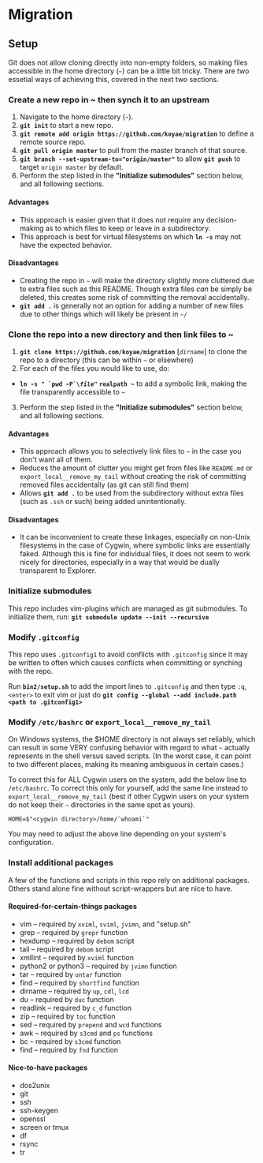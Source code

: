 # Migration

## Setup

Git does not allow cloning directly into non-empty folders, so making files accessible in the home directory (`~`) can be a little bit tricky. There are two essetial ways of achieving this, covered in the next two sections.

### Create a new repo in ~ then synch it to an upstream

1. Navigate to the home directory (`~`).
2. **`git init`** to start a new repo.
3. **`git remote add origin https://github.com/koyae/migration`** to define a remote source repo.
4. **`git pull origin master`** to pull from the master branch of that source.
5. **`git branch --set-upstream-to="origin/master"`** to allow **`git push`** to target `origin master` by default.
6. Perform the step listed in the **"Initialize submodules"** section below, and all following sections.

#### Advantages

* This approach is easier given that it does not require any decision-making as to which files to keep or leave in a subdirectory.
* This approach is best for virtual filesystems on which **`ln -s`** may not have the expected behavior.

#### Disadvantages

* Creating the repo in `~` will make the directory slightly more cluttered due to extra files such as this README. Though extra files *can* be simply be deleted, this creates some risk of committing the removal accidentally.
* **`git add .`** is generally not an option for adding a number of new files due to other things which will likely be present in `~/`

### Clone the repo into a new directory and then link files to ~

1. **`git clone https://github.com/koyae/migration`** [*`dirname`*] to clone the repo to a directory (this can be within `~` or elsewhere)
2. For each of the files you would like to use, do:
  * **``ln -s " `pwd -P`\``*`file`*`"` `realpath ~`** to add a symbolic link, making the file transparently accessible to `~`
3. Perform the step listed in the **"Initialize submodules"** section below, and all following sections.

#### Advantages

* This approach allows you to selectively link files to `~` in the case you don't want all of them.
* Reduces the amount of clutter you might get from files like `README.md` or `export_local__remove_my_tail` without creating the risk of committing removed files accidentally (as git can still find them)
* Allows **`git add .`** to be used from the subdirectory without extra files (such as `.ssh` or such) being added unintentionally.

#### Disadvantages

* It can be inconvenient to create these linkages, especially on non-Unix filesystems in the case of Cygwin, where symbolic links are essentially faked. Although this is fine for individual files, it does not seem to work nicely for directories, especially in a way that would be dually transparent to Explorer.

### Initialize submodules

This repo includes vim-plugins which are managed as git submodules. To initialize them, run: **`git submodule update --init --recursive`**

### Modify `.gitconfig`

This repo uses `.gitconfig1` to avoid conflicts with `.gitconfig` since it may be written to often which causes conflicts when committing or synching with the repo.

Run **`bin2/setup.sh`** to add the import lines to `.gitconfig` and then type `:q`, `<enter>` to exit vim or just do **`git config --global --add include.path <path to .gitconfig1>`**

### Modify `/etc/bashrc` or `export_local__remove_my_tail`

On Windows systems, the $HOME directory is not always set reliably, which can result in some VERY confusing behavior with regard to what `~` actually represents in the shell versus saved scripts. (In the worst case, it can point to two different places, making its meaning ambiguous in certain cases.)

To correct this for ALL Cygwin users on the system, add the below line to `/etc/bashrc`. To correct this only for yourself, add the same line instead to `export_local__remove_my_tail` (best if other Cygwin users on your system do not keep their `~` directories in the same spot as yours).

	HOME=$"<cygwin directory>/home/`whoami`"

You may need to adjust the above line depending on your system's configuration.

### Install additional packages

A few of the functions and scripts in this repo rely on additional packages. Others stand alone fine without script-wrappers but are nice to have.

#### Required-for-certain-things packages

* vim – required by `xviml`, `sviml`, `jvimn`, and "setup.sh"
* grep – required by `grepr` function
* hexdump – required by `debom` script
* tail – required by `debom` script
* xmllint – required by `xviml` function
* python2 or python3 – required by `jvimn` function
* tar – required by `untar` function
* find – required by `shortfind` function
* dirname – required by `up`, `cdl`, `lcd`
* du – required by `duc` function
* readlink – required by `c_d` function
* zip – required by `toc` function
* sed – required by `prepend` and `wcd` functions
* awk – required by `s3cmd` and `ps` functions
* bc – required by `s3cmd` function
* find – required by `fnd` function

#### Nice-to-have packages

* dos2unix
* git
* ssh
* ssh-keygen
* openssl
* screen or tmux
* df
* rsync
* tr

